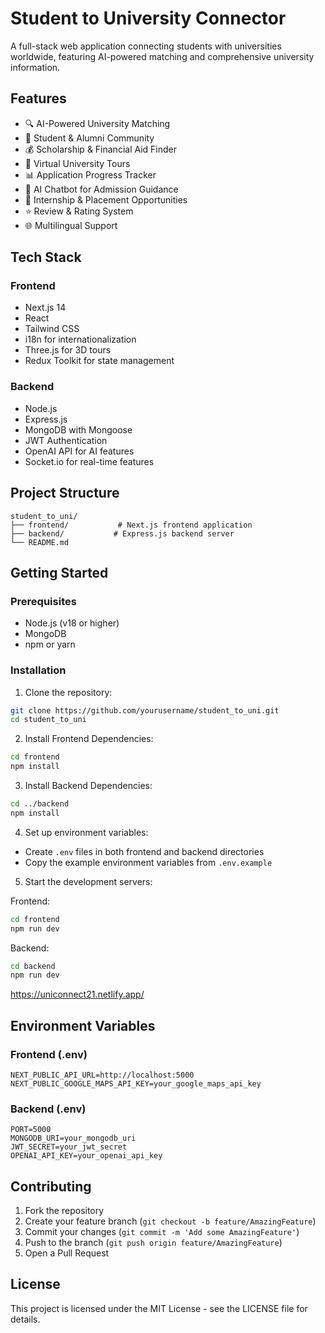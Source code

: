 # Student to University Connector

A full-stack web application connecting students with universities worldwide, featuring AI-powered matching and comprehensive university information.

## Features

- 🔍 AI-Powered University Matching
- 👥 Student & Alumni Community
- 💰 Scholarship & Financial Aid Finder
- 🏫 Virtual University Tours
- 📊 Application Progress Tracker
- 🤖 AI Chatbot for Admission Guidance
- 💼 Internship & Placement Opportunities
- ⭐ Review & Rating System
- 🌐 Multilingual Support

## Tech Stack

### Frontend
- Next.js 14
- React
- Tailwind CSS
- i18n for internationalization
- Three.js for 3D tours
- Redux Toolkit for state management

### Backend
- Node.js
- Express.js
- MongoDB with Mongoose
- JWT Authentication
- OpenAI API for AI features
- Socket.io for real-time features

## Project Structure

```
student_to_uni/
├── frontend/           # Next.js frontend application
├── backend/           # Express.js backend server
└── README.md
```

## Getting Started

### Prerequisites
- Node.js (v18 or higher)
- MongoDB
- npm or yarn

### Installation

1. Clone the repository:
```bash
git clone https://github.com/yourusername/student_to_uni.git
cd student_to_uni
```

2. Install Frontend Dependencies:
```bash
cd frontend
npm install
```

3. Install Backend Dependencies:
```bash
cd ../backend
npm install
```

4. Set up environment variables:
- Create `.env` files in both frontend and backend directories
- Copy the example environment variables from `.env.example`

5. Start the development servers:

Frontend:
```bash
cd frontend
npm run dev
```

Backend:
```bash
cd backend
npm run dev
```
https://uniconnect21.netlify.app/
## Environment Variables

### Frontend (.env)
```
NEXT_PUBLIC_API_URL=http://localhost:5000
NEXT_PUBLIC_GOOGLE_MAPS_API_KEY=your_google_maps_api_key
```

### Backend (.env)
```
PORT=5000
MONGODB_URI=your_mongodb_uri
JWT_SECRET=your_jwt_secret
OPENAI_API_KEY=your_openai_api_key
```

## Contributing

1. Fork the repository
2. Create your feature branch (`git checkout -b feature/AmazingFeature`)
3. Commit your changes (`git commit -m 'Add some AmazingFeature'`)
4. Push to the branch (`git push origin feature/AmazingFeature`)
5. Open a Pull Request

## License

This project is licensed under the MIT License - see the LICENSE file for details. 
